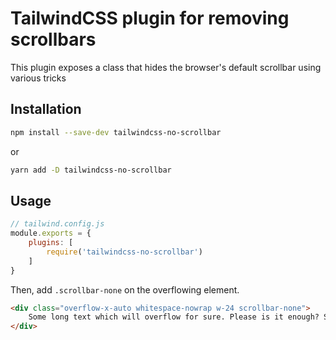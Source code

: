 # TailwindCSS plugin for removing scrollbars
This plugin exposes a class that hides the browser's default scrollbar using various tricks 

## Installation
```bash
npm install --save-dev tailwindcss-no-scrollbar
```
or
```bash
yarn add -D tailwindcss-no-scrollbar
```

## Usage
````js
// tailwind.config.js
module.exports = {
    plugins: [
        require('tailwindcss-no-scrollbar')
    ]
}
````

Then, add `.scrollbar-none` on the overflowing element.

```html
<div class="overflow-x-auto whitespace-nowrap w-24 scrollbar-none">
    Some long text which will overflow for sure. Please is it enough? Surely.
</div>
```
